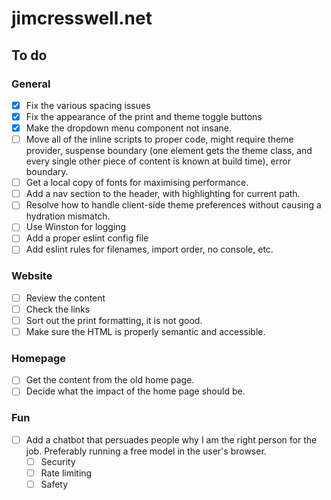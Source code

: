 # jimcresswell.net

## To do

### General

- [x] Fix the various spacing issues
- [x] Fix the appearance of the print and theme toggle buttons
- [x] Make the dropdown menu component not insane.
- [ ] Move all of the inline scripts to proper code, might require theme provider, suspense boundary (one element gets the theme class, and every single other piece of content is known at build time), error boundary.
- [ ] Get a local copy of fonts for maximising performance.
- [ ] Add a nav section to the header, with highlighting for current path.
- [ ] Resolve how to handle client-side theme preferences without causing a hydration mismatch.
- [ ] Use Winston for logging
- [ ] Add a proper eslint config file
- [ ] Add eslint rules for filenames, import order, no console, etc.

### Website

- [ ] Review the content
- [ ] Check the links
- [ ] Sort out the print formatting, it is not good.
- [ ] Make sure the HTML is properly semantic and accessible.

### Homepage

- [ ] Get the content from the old home page.
- [ ] Decide what the impact of the home page should be.

### Fun

- [ ] Add a chatbot that persuades people why I am the right person for the job. Preferably running a free model in the user's browser.
  - [ ] Security
  - [ ] Rate limiting
  - [ ] Safety
